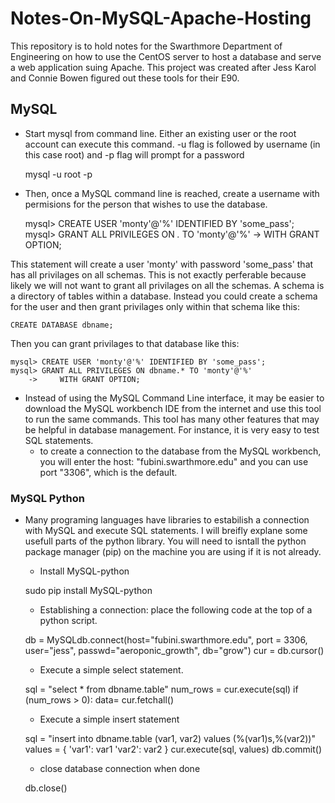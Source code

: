 # Notes-On-MySQL-Apache-Hosting

This repository is to hold notes for the Swarthmore Department of Engineering on how to use the CentOS server to host a database and serve a web application suing Apache. This project was created after Jess Karol and Connie Bowen figured out these tools for their E90. 

## MySQL ##
- Start mysql from command line. Either an existing user or the root account can
execute this command. -u flag is followed by username (in this case root) and -p flag will prompt for a password

    mysql -u root -p

- Then, once a MySQL command line is reached, create a username with permisions for the person that wishes to use the database. 

    mysql> CREATE USER 'monty'@'%' IDENTIFIED BY 'some_pass';
    mysql> GRANT ALL PRIVILEGES ON *.* TO 'monty'@'%'
        ->     WITH GRANT OPTION;

This statement will create a user 'monty' with password 'some_pass' that has 
all privilages on all schemas. This is not exactly perferable because 
likely we will not want to grant all privilages on all the schemas. A schema
is a directory of tables within a database. Instead you could create a schema 
for the user and then grant privilages only within that schema like this:

    CREATE DATABASE dbname;

Then you can grant privilages to that database like this:

    mysql> CREATE USER 'monty'@'%' IDENTIFIED BY 'some_pass';
    mysql> GRANT ALL PRIVILEGES ON dbname.* TO 'monty'@'%'
        ->     WITH GRANT OPTION;

- Instead of using the MySQL Command Line interface, it may be easier to download
the MySQL workbench IDE from the internet and use this tool to run the same commands. This tool has many other features that may be helpful in database management. For instance, it is very easy to test SQL statements. 
    - to create a connection to the database from the MySQL workbench, you will 
    enter the host: "fubini.swarthmore.edu" and you can use port "3306", which 
    is the default. 

### MySQL Python ###
- Many programing languages have libraries to estabilish a connection with MySQL
and execute SQL statements. I will breifly explane some usefull parts of the 
python library. You will need to isntall the python package manager (pip) on 
the machine you are using if it is not already.
    - Install MySQL-python

    sudo pip install MySQL-python

    - Establishing a connection: place the following code at the top of a 
    python script.

    db = MySQLdb.connect(host="fubini.swarthmore.edu",
            port = 3306,
            user="jess",
            passwd="aeroponic_growth",
        db="grow")
    cur = db.cursor()

    - Execute a simple select statement.

    sql = "select * from dbname.table"
    num_rows = cur.execute(sql)
    if (num_rows > 0):
        data= cur.fetchall()

    - Execute a simple insert statement

    sql = "insert into dbname.table (var1, var2) values (%(var1)s,%(var2))"
    values = {
        'var1': var1
        'var2': var2
    }
    cur.execute(sql, values)
    db.commit()

    - close database connection when done

    db.close()
    








    
    

